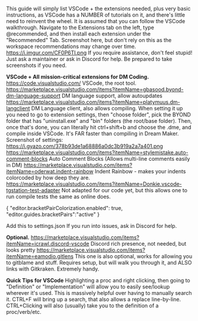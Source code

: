 This guide will simply list VSCode + the extensions needed, plus very basic instructions, as VSCode has a NUMBER of tutorials on it, and there's little need to reinvent the wheel.
It is assumed that you can follow the VSCode walkthrough. Navigate to the Extensions tab on the left, type @recommended, and then install each extension under the "Recommended" Tab.
Screenshot here, but don't rely on this as the workspace recommendations may change over time. https://i.imgur.com/CF0P6TI.png
If you require assistance, don't feel stupid! Just ask a maintainer or ask in Discord for help. Be prepared to take screenshots if you need.

**VSCode + All mission-critical extensions for DM Coding.**
<https://code.visualstudio.com/> VSCode, the root tool.
<https://marketplace.visualstudio.com/items?itemName=gbasood.byond-dm-language-support> DM language support, allow autoupdates
<https://marketplace.visualstudio.com/items?itemName=platymuus.dm-langclient> DM Language client, also allows compiling. When setting it up you need to go to extension settings, then "choose folder", pick the BYOND folder that has "uninstall.exe" and "bin" folders (the root/base folder). Then, once that's done, you can literally hit ctrl+shift+b and choose the .dme, and compile inside VSCode. It's FAR faster than compiling in Dream Maker.
Screenshot of settings: <https://i.gyazo.com/378b93de1a68886a0dc3b919a2a7a401.png>
<https://marketplace.visualstudio.com/items?itemName=stylemistake.auto-comment-blocks> Auto Comment Blocks (Allows multi-line comments easily in DM)
<https://marketplace.visualstudio.com/items?itemName=oderwat.indent-rainbow> Indent Rainbow - makes your indents colorcoded by how deep they are.
<https://marketplace.visualstudio.com/items?itemName=Donkie.vscode-tgstation-test-adapter> Not adapted for our code yet, but this allows one to run compile tests the same as online does.

{
"editor.bracketPairColorization.enabled": true,
"editor.guides.bracketPairs":"active"
}

Add this to settings.json
If you run into issues, ask in Discord for help.

**Optional.**
<https://marketplace.visualstudio.com/items?itemName=icrawl.discord-vscode> Discord rich presence, not needed, but looks pretty
<https://marketplace.visualstudio.com/items?itemName=eamodio.gitlens> This one is also optional, works for allowing you to gitblame and stuff. Requires setup, but will walk you through it, and ALSO links with Gitkraken. Extremely handy.

**Quick Tips for VSCode**
Highlighting a proc and right clicking, then going to "Definition" or "Implementation" will allow you to easily see/lookup wherever it's used. This is massively helpful over having to manually search it.
CTRL+F will bring up a search, that also allows a replace line-by-line.
CTRL+Clicking will also (usually) take you to the definition of a proc/verb/etc.
